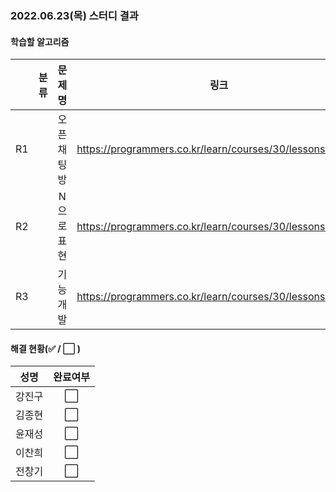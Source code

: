 ### 2022.06.23(목) 스터디 결과

#### 학습할 알고리즘

|      | 분류 |    문제명    |                 링크                  | 난이도  |
| :--: | :--: | :----------: | :-----------------------------------: | :-----: |
|  R1  |    | 오픈채팅방 |https://programmers.co.kr/learn/courses/30/lessons/42888 | Lv2 |
| R2 |  | N으로 표현 |https://programmers.co.kr/learn/courses/30/lessons/42895 |  LV3   |
| R3 |  | 기능개발 |https://programmers.co.kr/learn/courses/30/lessons/42586 | Lv2 |

#### 해결 현황(:white_check_mark: / :white_large_square:  )

|  성명  |       완료여부       |
| :----: | :------------------: |
| 강진구 | :white_large_square: |
| 김종현 | :white_large_square: |
| 윤재성 | :white_large_square: |
| 이찬희 | :white_large_square: |
| 전창기 | :white_large_square: |
